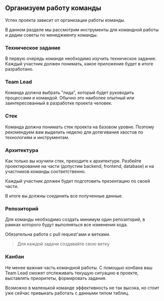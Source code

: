 ## Организуем работу команды

Успех проекта зависит от организации работы команды. 

В данном разделе мы рассмотрим инструменты для командной работы и дадим советы по менеджменту команды.

### Техническое задание

В первую очередь команде необходимо изучить техническое задание. 
Каждый участник должен понимать, какое приложение будет в итоге разработано.

### Team Lead

Команда должна выбрать "лида", который будет руководить процессами и командой. Обычно
это наиболее опытный или заинтересованный в разработке проекта человек.

### Стек

Команда должна понимать стек проекта на базовом уровне. Поэтому рекомендуем вам выделить
неделю для дотягивания хвостов по технологиям и инструментам.

### Архитектура

Как только вы изучили стек, преходите к архитектуре. 
Разбейте проектирование на части (допустим backend, frontend, database) и на участников команды соответственно.

Каждый участник должен будет подготовить презентацию по своей части. 

В итоге вы должны соединить все полученные данные.

### Репозиторий

Для команды необходимо создать минимум один репозиторий, в рамках которого будут выполняться все изменения кода.

Обязательна работа с pull request'ами и ветками. 

> Для каждой задачи создавайте свою ветку

### Канбан 

Не менее важная часть командной работы. С помощью конбана ваш Team Lead сможет отслеживать текущую
ситуацию в проекте, выставлять приоритеты, формировать задания. 

Возможно в маленькой команде эффективность не так высока, но стоит уже сейчас привыкать работать с данными типом
таблиц.
